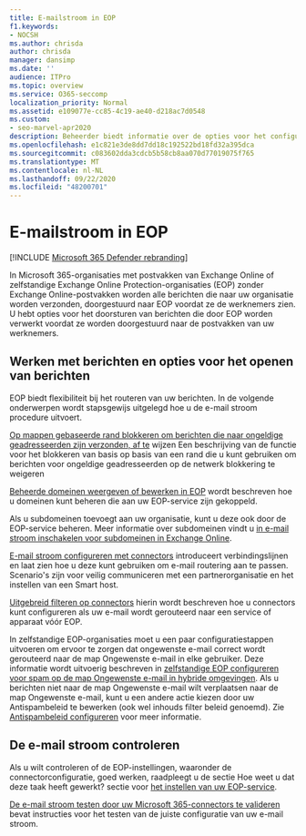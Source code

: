 ```yaml
---
title: E-mailstroom in EOP
f1.keywords:
- NOCSH
ms.author: chrisda
author: chrisda
manager: dansimp
ms.date: ''
audience: ITPro
ms.topic: overview
ms.service: O365-seccomp
localization_priority: Normal
ms.assetid: e109077e-cc85-4c19-ae40-d218ac7d0548
ms.custom:
- seo-marvel-apr2020
description: Beheerder biedt informatie over de opties voor het configureren van e-mail stroom en routering in Exchange Online Protection (EOP).
ms.openlocfilehash: e1c821e3de8dd7dd18c192522bd18fd32a395dca
ms.sourcegitcommit: c083602dda3cdcb5b58cb8aa070d77019075f765
ms.translationtype: MT
ms.contentlocale: nl-NL
ms.lasthandoff: 09/22/2020
ms.locfileid: "48200701"
---
```

# <a name="mail-flow-in-eop"></a>E-mailstroom in EOP

[!INCLUDE [Microsoft 365 Defender rebranding](../includes/microsoft-defender-for-office.md)]


In Microsoft 365-organisaties met postvakken van Exchange Online of zelfstandige Exchange Online Protection-organisaties (EOP) zonder Exchange Online-postvakken worden alle berichten die naar uw organisatie worden verzonden, doorgestuurd naar EOP voordat ze de werknemers zien. U hebt opties voor het doorsturen van berichten die door EOP worden verwerkt voordat ze worden doorgestuurd naar de postvakken van uw werknemers.

## <a name="working-with-messages-and-message-access-options"></a>Werken met berichten en opties voor het openen van berichten

EOP biedt flexibiliteit bij het routeren van uw berichten. In de volgende onderwerpen wordt stapsgewijs uitgelegd hoe u de e-mail stroom procedure uitvoert.

[Op mappen gebaseerde rand blokkeren om berichten die naar ongeldige geadresseerden zijn verzonden, af te](https://docs.microsoft.com/exchange/mail-flow-best-practices/use-directory-based-edge-blocking) wijzen Een beschrijving van de functie voor het blokkeren van basis op basis van een rand die u kunt gebruiken om berichten voor ongeldige geadresseerden op de netwerk blokkering te weigeren

[Beheerde domeinen weergeven of bewerken in EOP](https://docs.microsoft.com/exchange/mail-flow-best-practices/manage-accepted-domains/manage-accepted-domains) wordt beschreven hoe u domeinen kunt beheren die aan uw EOP-service zijn gekoppeld.

Als u subdomeinen toevoegt aan uw organisatie, kunt u deze ook door de EOP-service beheren. Meer informatie over subdomeinen vindt u [in e-mail stroom inschakelen voor subdomeinen in Exchange Online](https://docs.microsoft.com/exchange/mail-flow-best-practices/manage-accepted-domains/enable-mail-flow-for-subdomains).

[E-mail stroom configureren met connectors](https://docs.microsoft.com/exchange/mail-flow-best-practices/use-connectors-to-configure-mail-flow/use-connectors-to-configure-mail-flow) introduceert verbindingslijnen en laat zien hoe u deze kunt gebruiken om e-mail routering aan te passen. Scenario's zijn voor veilig communiceren met een partnerorganisatie en het instellen van een Smart host.

[Uitgebreid filteren op connectors](https://docs.microsoft.com/exchange/mail-flow-best-practices/use-connectors-to-configure-mail-flow/enhanced-filtering-for-connectors) hierin wordt beschreven hoe u connectors kunt configureren als uw e-mail wordt gerouteerd naar een service of apparaat vóór EOP.

In zelfstandige EOP-organisaties moet u een paar configuratiestappen uitvoeren om ervoor te zorgen dat ongewenste e-mail correct wordt gerouteerd naar de map Ongewenste e-mail in elke gebruiker. Deze informatie wordt uitvoerig beschreven in [zelfstandige EOP configureren voor spam op de map Ongewenste e-mail in hybride omgevingen](ensure-that-spam-is-routed-to-each-user-s-junk-email-folder.md). Als u berichten niet naar de map Ongewenste e-mail wilt verplaatsen naar de map Ongewenste e-mail, kunt u een andere actie kiezen door uw Antispambeleid te bewerken (ook wel inhouds filter beleid genoemd). Zie [Antispambeleid configureren](configure-your-spam-filter-policies.md) voor meer informatie.

## <a name="verify-mail-flow"></a>De e-mail stroom controleren

Als u wilt controleren of de EOP-instellingen, waaronder de connectorconfiguratie, goed werken, raadpleegt u de sectie Hoe weet u dat deze taak heeft gewerkt? sectie voor [het instellen van uw EOP-service](set-up-your-eop-service.md).

[De e-mail stroom testen door uw Microsoft 365-connectors te valideren](https://docs.microsoft.com/exchange/mail-flow-best-practices/test-mail-flow) bevat instructies voor het testen van de juiste configuratie van uw e-mail stroom.
